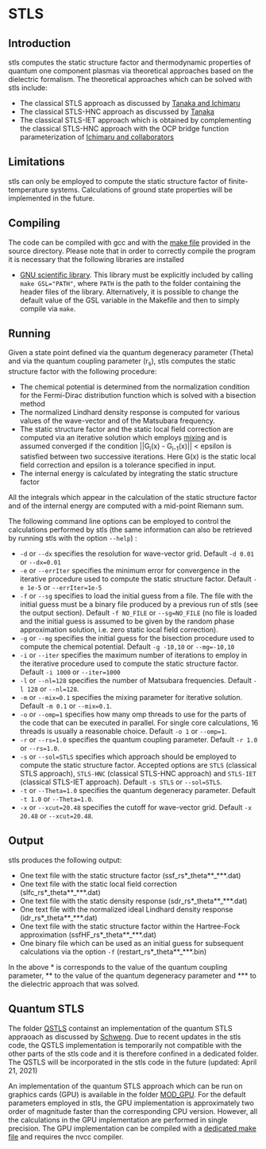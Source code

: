 # STLS

## Introduction

stls computes the static structure factor and thermodynamic properties of quantum one component plasmas via theoretical approaches based on the dielectric formalism. The theoretical approaches which can be solved with stls include:

* The classical STLS approach as discussed by [Tanaka and Ichimaru](https://journals.jps.jp/doi/abs/10.1143/JPSJ.55.2278)
* The classical STLS-HNC approach as discussed by [Tanaka](https://aip.scitation.org/doi/full/10.1063/1.4969071)
* The classical STLS-IET approach which is obtained by complementing the classical STLS-HNC approach with the OCP bridge function parameterization of [Ichimaru and collaborators](https://journals.aps.org/pra/abstract/10.1103/PhysRevA.46.1051)

## Limitations

stls can only be employed to compute the static structure factor of finite-temperature systems. Calculations of ground state properties will be implemented in the future.

## Compiling

The code can be compiled with gcc and with the [make file](Makefile) provided in the source directory. Please note that in order to correctly compile the program it is necessary 
that the following libraries are installed

* [GNU scientific library](https://www.gnu.org/software/gsl/). This library must be explicitly included by calling `make GSL="PATH"`, where `PATH` is the path to the folder containing the header files of the library. Alternatively, it is possible to change the default value of the GSL variable in the Makefile and then to simply compile via `make`.

## Running 

Given a state point defined via the quantum degeneracy parameter (Theta) and via the quantum coupling parameter (r<sub>s</sub>), stls computes the static structure factor with the following procedure:

* The chemical potential is determined from the normalization condition for the Fermi-Dirac distribution function which is solved with a bisection method
* The normalized Lindhard density response is computed for various values of the wave-vector and of the Matsubara frequency.
* The static structure factor and the static local field correction are computed via an iterative solution which employs [mixing](https://aip.scitation.org/doi/abs/10.1063/1.1682399]) and is assumed converged if the condition 
||G<sub>i</sub>(x) - G<sub>i-1</sub>(x)|| < epsilon is satisfied between two successive iterations. Here G(x) is the static local field correction and epsilon is a tolerance specified in input.
* The internal energy is calculated by integrating the static structure factor

All the integrals which appear in the calculation of the static structure factor and of the internal energy are computed with a mid-point Riemann sum.

The following command line options can be employed to control the calculations performed by stls (the same information can also be retrieved by running stls with the option `--help`) :

  * `-d` or `--dx` specifies the  resolution for wave-vector grid. Default `-d 0.01` or `--dx=0.01`
  * `-e` or `--errIter` specifies the minimum error for convergence in the iterative procedure used to compute the static structure factor.  Default `-e 1e-5` or `--errIter=1e-5`
  * `-f` or `--sg` specifies to load the initial guess from a file. The file with the initial guess must be a binary file produced by a previous run of stls (see the output section). Default `-f NO_FILE` or `--sg=NO_FILE` (no file is loaded and the initial guess is assumed to be given by the random phase approximation solution, i.e. zero static local field correction).
  * `-g` or `--mg` specifies the initial guess for the bisection procedure used to compute the chemical potential.  Default `-g -10,10` or `--mg=-10,10`
  * `-i` or `--iter`  specifies the maximum number of iterations to employ in the iterative procedure used to compute the static structure factor.  Default `-i 1000` or `--iter=1000`
  * `-l` or `--nl=128`  specifies the number of Matsubara frequencies.  Default `-l 128` or `--nl=128`.
  * `-m` or `--mix=0.1` specifies the mixing parameter for iterative solution.  Default `-m 0.1` or `--mix=0.1`.
  * `-o` or `--omp=1` specifies how many omp threads to use for the parts of the code that can be executed in parallel. For single core calculations, 16 threads is usually a reasonable choice. Default `-o 1` or `--omp=1`.
  * `-r` or `--rs=1.0`    specifies the  quantum coupling parameter. Default `-r 1.0` or `--rs=1.0`.
  * `-s` or `--sol=STLS`   specifies which approach should be employed to compute the static structure factor. Accepted options are `STLS` (classical STLS approach), `STLS-HNC` (classical STLS-HNC approach) and `STLS-IET` (classical STLS-IET approach). Default `-s STLS` or `--sol=STLS`.
  * `-t` or `--Theta=1.0` specifies the  quantum degeneracy parameter. Default `-t 1.0` or `--Theta=1.0`.
  * `-x` or `--xcut=20.48` specifies the cutoff for wave-vector grid. Default `-x 20.48` or `--xcut=20.48`.
 
  ## Output 
  
  stls produces the following output:
  
  * One text file with the static structure factor (ssf_rs\*_theta\*\*\_\*\*\*.dat)
  * One text file with the static local field correction (slfc_rs\*_theta\*\*\_\*\*\*.dat)
  * One text file with the static density response (sdr_rs\*_theta\*\*\_\*\*\*.dat)
  * One text file with the normalized ideal Lindhard density response (idr_rs\*_theta\*\*\_\*\*\*.dat)
  * One text file with the static structure factor within the Hartree-Fock approximation (ssfHF_rs\*_theta\*\*\_\*\*\*.dat)
  * One binary file which can be used as an initial guess for subsequent calculations via the option `-f` (restart_rs\*_theta\*\*\_\*\*\*.bin)

In the above \* is corresponds to the value of the quantum coupling parameter, \*\* to the value of the quantum degeneracy parameter and \*\*\* to the dielectric approach that was solved. 

## Quantum STLS 

The folder [QSTLS](QSTLS) containst an implementation of the quantum STLS appraoach as discussed by [Schweng](https://journals.aps.org/prb/abstract/10.1103/PhysRevB.48.2037). Due to recent updates in the stls code, the QSTLS implementation is temporarily not compatible with the other parts of the stls code and it is therefore confined in a dedicated folder. The QSTLS will be incorporated in the stls code in the future (updated: April 21, 2021)

An implementation of the quantum STLS approach which can be run on graphics cards (GPU) is available in the folder [MOD_GPU](MOD_GPU). For the default parameters employed in stls, the GPU implementation is approximately two order of magnitude faster than the corresponding CPU version. However, all the calculations in the GPU implementation are performed in single precision. The GPU implementation can be compiled with a [dedicated make file](MOD_GPU/Makefile) and requires the nvcc compiler.
